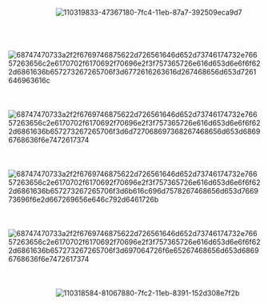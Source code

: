 &nbsp;&nbsp;&nbsp;&nbsp;&nbsp;&nbsp;&nbsp;&nbsp;&nbsp;&nbsp;&nbsp;&nbsp;&nbsp;&nbsp;&nbsp;&nbsp;&nbsp;&nbsp;&nbsp;&nbsp;&nbsp;&nbsp;&nbsp;&nbsp;![110319833-47367180-7fc4-11eb-87a7-392509eca9d7](https://github.com/ARYAN007E/ARYAN007E/assets/145210400/bc2f2550-f347-4f6a-8b91-57e033e492c2)
</br>
</br>
</br>
</br>
&nbsp;&nbsp;&nbsp;&nbsp;&nbsp;&nbsp;&nbsp;&nbsp;&nbsp;&nbsp;&nbsp;&nbsp;&nbsp;&nbsp;&nbsp;&nbsp;&nbsp;&nbsp;&nbsp;&nbsp;&nbsp;&nbsp;&nbsp;&nbsp;&nbsp;&nbsp;&nbsp;&nbsp;&nbsp;&nbsp;&nbsp;&nbsp;&nbsp;&nbsp;&nbsp;&nbsp;&nbsp;&nbsp;&nbsp;&nbsp;&nbsp;&nbsp;&nbsp;&nbsp;&nbsp;&nbsp;&nbsp;&nbsp;&nbsp;&nbsp;&nbsp;&nbsp;![68747470733a2f2f6769746875622d726561646d652d73746174732e76657263656c2e6170702f6170692f70696e2f3f757365726e616d653d6e6f6f622d6861636b657273267265706f3d6772616263616d267468656d653d7261646963616c](https://github.com/ARYAN007E/ARYAN007E/assets/145210400/792d3cc6-5039-4b36-bb1b-f3a9ac9b3870)</br>
</br>
</br>
&nbsp;&nbsp;&nbsp;&nbsp;&nbsp;&nbsp;&nbsp;&nbsp;&nbsp;&nbsp;&nbsp;&nbsp;&nbsp;&nbsp;&nbsp;&nbsp;&nbsp;&nbsp;&nbsp;&nbsp;&nbsp;&nbsp;&nbsp;&nbsp;&nbsp;&nbsp;&nbsp;&nbsp;&nbsp;&nbsp;&nbsp;&nbsp;&nbsp;&nbsp;&nbsp;&nbsp;&nbsp;&nbsp;&nbsp;&nbsp;&nbsp;&nbsp;&nbsp;&nbsp;&nbsp;&nbsp;&nbsp;&nbsp;&nbsp;&nbsp;&nbsp;&nbsp;![68747470733a2f2f6769746875622d726561646d652d73746174732e76657263656c2e6170702f6170692f70696e2f3f757365726e616d653d6e6f6f622d6861636b657273267265706f3d6d727068697368267468656d653d68696768636f6e7472617374](https://github.com/ARYAN007E/ARYAN007E/assets/145210400/38b6ae8f-ef1f-43c9-aca9-a9c0b67dd6f8)
</br>
</br>
</br>
&nbsp;&nbsp;&nbsp;&nbsp;&nbsp;&nbsp;&nbsp;&nbsp;&nbsp;&nbsp;&nbsp;&nbsp;&nbsp;&nbsp;&nbsp;&nbsp;&nbsp;&nbsp;&nbsp;&nbsp;&nbsp;&nbsp;&nbsp;&nbsp;&nbsp;&nbsp;&nbsp;&nbsp;&nbsp;&nbsp;&nbsp;&nbsp;&nbsp;&nbsp;&nbsp;&nbsp;&nbsp;&nbsp;&nbsp;&nbsp;&nbsp;&nbsp;&nbsp;&nbsp;&nbsp;&nbsp;&nbsp;&nbsp;&nbsp;&nbsp;&nbsp;&nbsp;![68747470733a2f2f6769746875622d726561646d652d73746174732e76657263656c2e6170702f6170692f70696e2f3f757365726e616d653d6e6f6f622d6861636b657273267265706f3d6b616c696d7578267468656d653d766973696f6e2d667269656e646c792d6461726b](https://github.com/ARYAN007E/ARYAN007E/assets/145210400/fb11e200-db61-40d4-b5ba-71b7f20facfc)</br>
</br>
</br>
&nbsp;&nbsp;&nbsp;&nbsp;&nbsp;&nbsp;&nbsp;&nbsp;&nbsp;&nbsp;&nbsp;&nbsp;&nbsp;&nbsp;&nbsp;&nbsp;&nbsp;&nbsp;&nbsp;&nbsp;&nbsp;&nbsp;&nbsp;&nbsp;&nbsp;&nbsp;&nbsp;&nbsp;&nbsp;&nbsp;&nbsp;&nbsp;&nbsp;&nbsp;&nbsp;&nbsp;&nbsp;&nbsp;&nbsp;&nbsp;&nbsp;&nbsp;&nbsp;&nbsp;&nbsp;&nbsp;&nbsp;&nbsp;&nbsp;&nbsp;&nbsp;&nbsp;![68747470733a2f2f6769746875622d726561646d652d73746174732e76657263656c2e6170702f6170692f70696e2f3f757365726e616d653d6e6f6f622d6861636b657273267265706f3d697064726f6e65267468656d653d68696768636f6e7472617374](https://github.com/ARYAN007E/ARYAN007E/assets/145210400/aab136cc-c10a-4023-92b2-121b73012cb9)
</br>
</br>
</br>
</br>
&nbsp;&nbsp;&nbsp;&nbsp;&nbsp;&nbsp;&nbsp;&nbsp;&nbsp;&nbsp;&nbsp;&nbsp;&nbsp;&nbsp;&nbsp;&nbsp;&nbsp;&nbsp;&nbsp;&nbsp;&nbsp;&nbsp;&nbsp;&nbsp;![110318584-81067880-7fc2-11eb-8391-152d308e7f2b](https://github.com/ARYAN007E/ARYAN007E/assets/145210400/6d391dcd-1fb3-4f43-90b2-6afa0d85dbc9)
</br>
</br>
</br>
</br>
